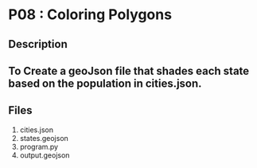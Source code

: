 # P08 : Coloring Polygons

## Description 
## To Create a geoJson file that shades each state based on the population in cities.json.

## Files

1. cities.json
2. states.geojson
3. program.py
4. output.geojson
